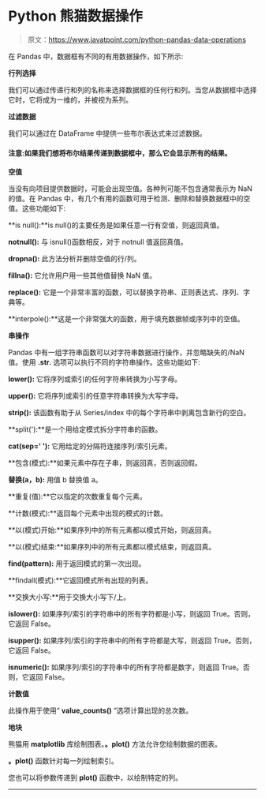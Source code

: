 # Python 熊猫数据操作

> 原文：<https://www.javatpoint.com/python-pandas-data-operations>

在 Pandas 中，数据框有不同的有用数据操作，如下所示:

**行列选择**

我们可以通过传递行和列的名称来选择数据框的任何行和列。当您从数据框中选择它时，它将成为一维的，并被视为系列。

**过滤数据**

我们可以通过在 DataFrame 中提供一些布尔表达式来过滤数据。

#### 注意:如果我们想将布尔结果传递到数据框中，那么它会显示所有的结果。

**空值**

当没有向项目提供数据时，可能会出现空值。各种列可能不包含通常表示为 NaN 的值。在 Pandas 中，有几个有用的函数可用于检测、删除和替换数据框中的空值。这些功能如下:

**is null():**is null()的主要任务是如果任意一行有空值，则返回真值。

**notnull():** 与 isnull()函数相反，对于 notnull 值返回真值。

**dropna():** 此方法分析并删除空值的行/列。

**fillna():** 它允许用户用一些其他值替换 NaN 值。

**replace():** 它是一个非常丰富的函数，可以替换字符串、正则表达式、序列、字典等。

**interpole():**这是一个非常强大的函数，用于填充数据帧或序列中的空值。

**串操作**

Pandas 中有一组字符串函数可以对字符串数据进行操作，并忽略缺失的/NaN 值。使用 **.str.** 选项可以执行不同的字符串操作。这些功能如下:

**lower():** 它将序列或索引的任何字符串转换为小写字母。

**upper():** 它将序列或索引的任意字符串转换为大写字母。

**strip():** 该函数有助于从 Series/index 中的每个字符串中剥离包含新行的空白。

**split('):**是一个用给定模式拆分字符串的函数。

**cat(sep=' '):** 它用给定的分隔符连接序列/索引元素。

**包含(模式):**如果元素中存在子串，则返回真，否则返回假。

**替换(a，b):** 用值 b 替换值 a。

**重复(值):**它以指定的次数重复每个元素。

**计数(模式):**返回每个元素中出现的模式的计数。

**以(模式)开始:**如果序列中的所有元素都以模式开始，则返回真。

**以(模式)结束:**如果序列中的所有元素都以模式结束，则返回真。

**find(pattern):** 用于返回模式的第一次出现。

**findall(模式):**它返回模式所有出现的列表。

**交换大小写:**用于交换大小写下/上。

**islower():** 如果序列/索引的字符串中的所有字符都是小写，则返回 True。否则，它返回 False。

**isupper():** 如果序列/索引的字符串中的所有字符都是大写，则返回 True。否则，它返回 False。

**isnumeric():** 如果序列/索引的字符串中的所有字符都是数字，则返回 True。否则，它返回 False。

**计数值**

此操作用于使用“ **value_counts()** ”选项计算出现的总次数。

**地块**

熊猫用 **matplotlib** 库绘制图表。**。plot()** 方法允许您绘制数据的图表。

**。plot()** 函数针对每一列绘制索引。

您也可以将参数传递到 **plot()** 函数中，以绘制特定的列。

* * *